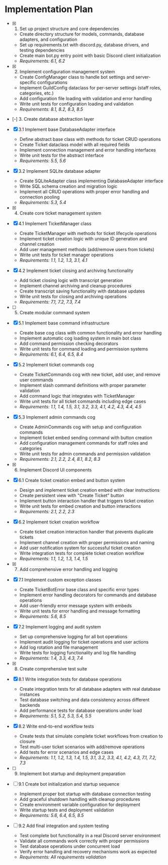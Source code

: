 # Implementation Plan

- [x] 1. Set up project structure and core dependencies







  - Create directory structure for models, commands, database adapters, and configuration
  - Set up requirements.txt with discord.py, database drivers, and testing dependencies
  - Create main bot.py entry point with basic Discord client initialization
  - _Requirements: 6.1, 6.2_

- [x] 2. Implement configuration management system










  - Create ConfigManager class to handle bot settings and server-specific configurations
  - Implement GuildConfig dataclass for per-server settings (staff roles, categories, etc.)
  - Add configuration file loading with validation and error handling
  - Write unit tests for configuration loading and validation
  - _Requirements: 8.1, 8.2, 8.3, 8.5_

- [-] 3. Create database abstraction layer


- [x] 3.1 Implement base DatabaseAdapter interface



  - Define abstract base class with methods for ticket CRUD operations
  - Create Ticket dataclass model with all required fields
  - Implement connection management and error handling interfaces
  - Write unit tests for the abstract interface
  - _Requirements: 5.5, 5.6_

- [x] 3.2 Implement SQLite database adapter




























  - Create SQLiteAdapter class implementing DatabaseAdapter interface
  - Write SQL schema creation and migration logic
  - Implement all CRUD operations with proper error handling and connection pooling
  - _Requirements: 5.3, 5.4_

- [x] 4. Create core ticket management system





- [x] 4.1 Implement TicketManager class





  - Create TicketManager with methods for ticket lifecycle operations
  - Implement ticket creation logic with unique ID generation and channel creation
  - Add user management methods (add/remove users from tickets)
  - Write unit tests for ticket manager operations
  - _Requirements: 1.1, 1.2, 1.3, 3.1, 4.1_

- [x] 4.2 Implement ticket closing and archiving functionality








  - Add ticket closing logic with transcript generation
  - Implement channel archiving and cleanup procedures
  - Create transcript saving functionality with database updates
  - Write unit tests for closing and archiving operations
  - _Requirements: 7.1, 7.2, 7.3, 7.4_

- [ ] 5. Create modular command system





- [x] 5.1 Implement base command infrastructure










  - Create base cog class with common functionality and error handling
  - Implement automatic cog loading system in main bot class
  - Add command permission checking decorators
  - Write unit tests for command loading and permission systems
  - _Requirements: 6.1, 6.4, 6.5, 8.4_

- [x] 5.2 Implement ticket commands cog



  - Create TicketCommands cog with new ticket, add user, and remove user commands
  - Implement slash command definitions with proper parameter validation
  - Add command logic that integrates with TicketManager
  - Write unit tests for all ticket commands including edge cases
  - _Requirements: 1.1, 1.4, 1.5, 3.1, 3.2, 3.3, 4.1, 4.2, 4.3, 4.4, 4.5_

- [x] 5.3 Implement admin commands cog






  - Create AdminCommands cog with setup and configuration commands
  - Implement ticket embed sending command with button creation
  - Add configuration management commands for staff roles and categories
  - Write unit tests for admin commands and permission validation
  - _Requirements: 2.1, 2.2, 2.4, 8.1, 8.2, 8.3_

- [x] 6. Implement Discord UI components




- [x] 6.1 Create ticket creation embed and button system



  - Design and implement ticket creation embed with clear instructions
  - Create persistent view with "Create Ticket" button
  - Implement button interaction handler that triggers ticket creation
  - Write unit tests for embed creation and button interactions
  - _Requirements: 2.1, 2.2, 2.3_

- [x] 6.2 Implement ticket creation workflow


  - Create ticket creation interaction handler that prevents duplicate tickets
  - Implement channel creation with proper permissions and naming
  - Add user notification system for successful ticket creation
  - Write integration tests for complete ticket creation workflow
  - _Requirements: 1.1, 1.2, 1.3, 1.4, 1.5_

- [x] 7. Add comprehensive error handling and logging




- [x] 7.1 Implement custom exception classes


  - Create TicketBotError base class and specific error types
  - Implement error handling decorators for commands and database operations
  - Add user-friendly error message system with embeds
  - Write unit tests for error handling and message formatting
  - _Requirements: 5.6, 8.5_

- [x] 7.2 Implement logging and audit system


  - Set up comprehensive logging for all bot operations
  - Implement audit logging for ticket operations and user actions
  - Add log rotation and file management
  - Write tests for logging functionality and log file handling
  - _Requirements: 1.4, 3.3, 4.3, 7.4_

- [x] 8. Create comprehensive test suite




- [x] 8.1 Write integration tests for database operations


  - Create integration tests for all database adapters with real database instances
  - Test database switching and data consistency across different backends
  - Add performance tests for database operations under load
  - _Requirements: 5.1, 5.2, 5.3, 5.4, 5.5_

- [x] 8.2 Write end-to-end workflow tests


  - Create tests that simulate complete ticket workflows from creation to closure
  - Test multi-user ticket scenarios with add/remove operations
  - Add tests for error scenarios and edge cases
  - _Requirements: 1.1, 1.2, 1.3, 1.4, 1.5, 3.1, 3.2, 3.3, 4.1, 4.2, 4.3, 7.1, 7.2, 7.3_

- [ ] 9. Implement bot startup and deployment preparation
- [ ] 9.1 Create bot initialization and startup sequence
  - Implement proper bot startup with database connection testing
  - Add graceful shutdown handling with cleanup procedures
  - Create environment variable configuration for deployment
  - Write startup tests and deployment validation
  - _Requirements: 5.6, 6.4, 6.5, 8.5_

- [ ] 9.2 Add final integration and system testing
  - Test complete bot functionality in a real Discord server environment
  - Validate all commands work correctly with proper permissions
  - Test database operations under concurrent load
  - Verify error handling and recovery mechanisms work as expected
  - _Requirements: All requirements validation_